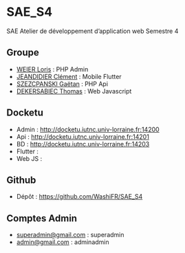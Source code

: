 # SAE_S4
SAE Atelier de développement d’application web Semestre 4
## Groupe
* [WEIER Loris](https://github.com/WashiFR) : PHP Admin
* [JEANDIDIER Clément](https://github.com/KiSsWave) : Mobile Flutter
* [SZEZCPANSKI Gaëtan](https://github.com/Gaetan66) : PHP Api
* [DEKERSABIEC Thomas](https://github.com/dekersab3u) : Web Javascript

## Docketu
* Admin : http://docketu.iutnc.univ-lorraine.fr:14200
* Api : http://docketu.iutnc.univ-lorraine.fr:14201
* BD : http://docketu.iutnc.univ-lorraine.fr:14203
* Flutter :
* Web JS :

## Github

* Dépôt : https://github.com/WashiFR/SAE_S4

## Comptes Admin

* superadmin@gmail.com : superadmin
* admin@gmail.com : adminadmin

